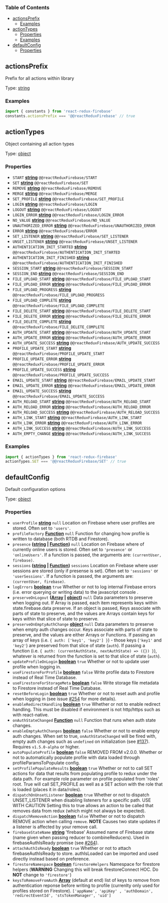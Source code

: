 <!-- Generated by documentation.js. Update this documentation by updating the source code. -->

### Table of Contents

-   [actionsPrefix][1]
    -   [Examples][2]
-   [actionTypes][3]
    -   [Properties][4]
    -   [Examples][5]
-   [defaultConfig][6]
    -   [Properties][7]

## actionsPrefix

Prefix for all actions within library

Type: [string][8]

### Examples

```javascript
import { constants } from 'react-redux-firebase'
constants.actionsPrefix === '@@reactReduxFirebase' // true
```

## actionTypes

Object containing all action types

Type: [object][9]

### Properties

-   `START` **[string][8]** `@@reactReduxFirebase/START`
-   `SET` **[string][8]** `@@reactReduxFirebase/SET`
-   `REMOVE` **[string][8]** `@@reactReduxFirebase/REMOVE`
-   `MERGE` **[string][8]** `@@reactReduxFirebase/MERGE`
-   `SET_PROFILE` **[string][8]** `@@reactReduxFirebase/SET_PROFILE`
-   `LOGIN` **[string][8]** `@@reactReduxFirebase/LOGIN`
-   `LOGOUT` **[string][8]** `@@reactReduxFirebase/LOGOUT`
-   `LOGIN_ERROR` **[string][8]** `@@reactReduxFirebase/LOGIN_ERROR`
-   `NO_VALUE` **[string][8]** `@@reactReduxFirebase/NO_VALUE`
-   `UNAUTHORIZED_ERROR` **[string][8]** `@@reactReduxFirebase/UNAUTHORIZED_ERROR`
-   `ERROR` **[string][8]** `@@reactReduxFirebase/ERROR`
-   `SET_LISTENER` **[string][8]** `@@reactReduxFirebase/SET_LISTENER`
-   `UNSET_LISTENER` **[string][8]** `@@reactReduxFirebase/UNSET_LISTENER`
-   `AUTHENTICATION_INIT_STARTED` **[string][8]** `@@reactReduxFirebase/AUTHENTICATION_INIT_STARTED`
-   `AUTHENTICATION_INIT_FINISHED` **[string][8]** `@@reactReduxFirebase/AUTHENTICATION_INIT_FINISHED`
-   `SESSION_START` **[string][8]** `@@reactReduxFirebase/SESSION_START`
-   `SESSION_END` **[string][8]** `@@reactReduxFirebase/SESSION_END`
-   `FILE_UPLOAD_START` **[string][8]** `@@reactReduxFirebase/FILE_UPLOAD_START`
-   `FILE_UPLOAD_ERROR` **[string][8]** `@@reactReduxFirebase/FILE_UPLOAD_ERROR`
-   `FILE_UPLOAD_PROGRESS` **[string][8]** `@@reactReduxFirebase/FILE_UPLOAD_PROGRESS`
-   `FILE_UPLOAD_COMPLETE` **[string][8]** `@@reactReduxFirebase/FILE_UPLOAD_COMPLETE`
-   `FILE_DELETE_START` **[string][8]** `@@reactReduxFirebase/FILE_DELETE_START`
-   `FILE_DELETE_ERROR` **[string][8]** `@@reactReduxFirebase/FILE_DELETE_ERROR`
-   `FILE_DELETE_COMPLETE` **[string][8]** `@@reactReduxFirebase/FILE_DELETE_COMPLETE`
-   `AUTH_UPDATE_START` **[string][8]** `@@reactReduxFirebase/AUTH_UPDATE_START`
-   `AUTH_UPDATE_ERROR` **[string][8]** `@@reactReduxFirebase/AUTH_UPDATE_ERROR`
-   `AUTH_UPDATE_SUCCESS` **[string][8]** `@@reactReduxFirebase/AUTH_UPDATE_SUCCESS`
-   `PROFILE_UPDATE_START` **[string][8]** `@@reactReduxFirebase/PROFILE_UPDATE_START`
-   `PROFILE_UPDATE_ERROR` **[string][8]** `@@reactReduxFirebase/PROFILE_UPDATE_ERROR`
-   `PROFILE_UPDATE_SUCCESS` **[string][8]** `@@reactReduxFirebase/PROFILE_UPDATE_SUCCESS`
-   `EMAIL_UPDATE_START` **[string][8]** `@@reactReduxFirebase/EMAIL_UPDATE_START`
-   `EMAIL_UPDATE_ERROR` **[string][8]** `@@reactReduxFirebase/EMAIL_UPDATE_ERROR`
-   `EMAIL_UPDATE_SUCCESS` **[string][8]** `@@reactReduxFirebase/EMAIL_UPDATE_SUCCESS`
-   `AUTH_RELOAD_START` **[string][8]** `@@reactReduxFirebase/AUTH_RELOAD_START`
-   `AUTH_RELOAD_ERROR` **[string][8]** `@@reactReduxFirebase/AUTH_RELOAD_ERROR`
-   `AUTH_RELOAD_SUCCESS` **[string][8]** `@@reactReduxFirebase/AUTH_RELOAD_SUCCESS`
-   `AUTH_LINK_START` **[string][8]** `@@reactReduxFirebase/AUTH_LINK_START`
-   `AUTH_LINK_ERROR` **[string][8]** `@@reactReduxFirebase/AUTH_LINK_ERROR`
-   `AUTH_LINK_SUCCESS` **[string][8]** `@@reactReduxFirebase/AUTH_LINK_SUCCESS`
-   `AUTH_EMPTY_CHANGE` **[string][8]** `@@reactReduxFirebase/AUTH_LINK_SUCCESS`

### Examples

```javascript
import { actionTypes } from 'react-redux-firebase'
actionTypes.SET === '@@reactReduxFirebase/SET' // true
```

## defaultConfig

Default configuration options

Type: [object][9]

### Properties

-   `userProfile` **[string][8]** `null` Location on Firebase where user
    profiles are stored. Often set to `'users'`.
-   `profileFactory` **[Function][10]** `null` Function for changing how profile is written
    to database (both RTDB and Firestore).
-   `presence` **([string][8] \| [Function][10])** `null` Location on Firebase where of currently
    online users is stored. Often set to `'presence'` or `'onlineUsers'`. If a function
    is passed, the arguments are: `(currentUser, firebase)`.
-   `sessions` **([string][8] \| [Function][10])** `sessions` Location on Firebase where user
    sessions are stored (only if presense is set). Often set to `'sessions'` or
    `'userSessions'`. If a function is passed, the arguments are: `(currentUser, firebase)`.
-   `logErrors` **[boolean][11]** `true` Whether or not to log internal
    Firebase errors (i.e. error querying or writing data) to the javascript
    console .
-   `preserveOnLogout` **([Array][12] \| [object][9])** `null` Data parameters to
    preserve when logging out. If Array is passed, each item represents keys
    within state.firebase.data preserve. If an object is passed, Keys associate
    with parts of state to preserve, and the values are Arrays contain keys
    for keys within that slice of state to preserve.
-   `preserveOnEmptyAuthChange` **[object][9]** `null` Data parameters to
    preserve when empty auth changes occur. Keys associate with parts of state
    to preserve, and the values are either Arrays or Functions. If passing an
    array of keys (i.e. `{ auth: ['key1', 'key2'] }`) - those keys (`'key1'` and
    `'key2'`) are preserved from that slice of state (`auth`). If passing a
    function (i.e. `{ auth: (currentAuthState, nextAuthState) => ({}) }`),
    whatever is returned from the function is set to that slice of state (`auth`).
-   `updateProfileOnLogin` **[boolean][11]** `true` Whether or not to update
    user profile when logging in.
-   `useFirestoreForProfile` **[boolean][11]** `false` Write profile
    data to Firestore instead of Real Time Database.
-   `useFirestoreForStorageMeta` **[boolean][11]** `false` Write storage
    file metadata to Firestore instead of Real Time Database.
-   `resetBeforeLogin` **[boolean][11]** `true` Whether or not to reset auth
    and profile when logging in (see issue
    [#254][13]
    for more details).
-   `enableRedirectHandling` **[boolean][11]** `true` Whether or not to enable
    redirect handling. This must be disabled if environment is not http/https
    such as with react-native.
-   `onAuthStateChanged` **[Function][10]** `null` Function that runs when
    auth state changes.
-   `enableEmptyAuthChanges` **[boolean][11]** `false` Whether or not to enable
    empty auth changes. When set to true, `onAuthStateChanged` will be fired with,
    empty auth changes such as `undefined` on initialization
    (see [#137][14]).
    Requires `v1.5.0-alpha` or higher.
-   `autoPopulateProfile` **[boolean][11]** `false` REMOVED FROM v2.0.0.
    Whether or not to automatically populate profile with data loaded through
    profileParamsToPopulate config.
-   `setProfilePopulateResults` **[boolean][11]** `true` Whether or not to
    call SET actions for data that results from populating profile to redux under
    the data path. For example role parameter on profile populated from 'roles'
    root. True will call SET_PROFILE as well as a SET action with the role that
    is loaded (places it in data/roles).
-   `dispatchOnUnsetListener` **[boolean][11]** `true` Whether or not to
    dispatch UNSET_LISTENER when disabling listeners for a specific path. USE WITH CAUTION
    Setting this to true allows an action to be called that removes data
    from redux (which might not always be expected).
-   `dispatchRemoveAction` **[boolean][11]** `false` Whether or not to
    dispatch REMOVE action when calling `remove`. **NOTE** Causes two state
    updates if a listener is affected by your remove call.
-   `firebaseStateName` **[string][8]** 'firebase' Assumed name of Firebase
    state (name given when passing reducer to combineReducers). Used in
    firebaseAuthIsReady promise (see
    [#264][15]).
-   `attachAuthIsReady` **[boolean][11]** `true` Whether or not to attach
    firebaseAuthIsReady to store. authIsLoaded can be imported and used
    directly instead based on preference.
-   `firestoreNamespace` **[boolean][11]** `firestoreHelpers` Namespace for
    firestore helpers (**WARNING** Changing this will break firestoreConnect HOC.
    Do **NOT** change to `'firestore'`)
-   `keysToRemoveFromAuth` **[Array][12]** (default at end)
    list of keys to remove from authentication reponse before writing to profile
    (currenlty only used for profiles stored on Firestore). `['appName', 'apiKey'
    , 'authDomain', 'redirectEventId', 'stsTokenManager', 'uid']`

[1]: #actionsprefix

[2]: #examples

[3]: #actiontypes

[4]: #properties

[5]: #examples-1

[6]: #defaultconfig

[7]: #properties-1

[8]: https://developer.mozilla.org/docs/Web/JavaScript/Reference/Global_Objects/String

[9]: https://developer.mozilla.org/docs/Web/JavaScript/Reference/Global_Objects/Object

[10]: https://developer.mozilla.org/docs/Web/JavaScript/Reference/Statements/function

[11]: https://developer.mozilla.org/docs/Web/JavaScript/Reference/Global_Objects/Boolean

[12]: https://developer.mozilla.org/docs/Web/JavaScript/Reference/Global_Objects/Array

[13]: https://github.com/prescottprue/react-redux-firebase/issues/254

[14]: https://github.com/prescottprue/react-redux-firebase/issues/137

[15]: https://github.com/prescottprue/react-redux-firebase/issues/264
